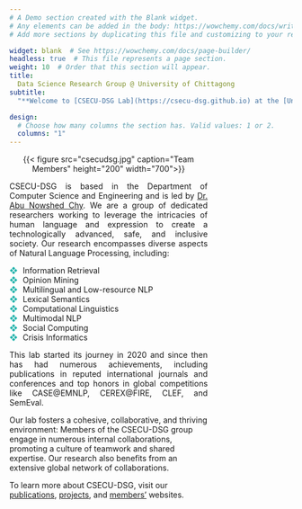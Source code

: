 ```yaml
---
# A Demo section created with the Blank widget.
# Any elements can be added in the body: https://wowchemy.com/docs/writing-markdown-latex/
# Add more sections by duplicating this file and customizing to your requirementss.

widget: blank  # See https://wowchemy.com/docs/page-builder/
headless: true  # This file represents a page section.
weight: 10  # Order that this section will appear.
title: 
  Data Science Research Group @ University of Chittagong
subtitle:
  "**Welcome to [CSECU-DSG Lab](https://csecu-dsg.github.io) at the [University of Chittagong](https://cu.ac.bd/)!**"

design:
  # Choose how many columns the section has. Valid values: 1 or 2.
  columns: "1"
---
```

<div style="width: 100%; overflow: hidden;">

<div style="width:70%; float: left;">

<style>
  ul {
  position: relative;
  list-style: none;
 
  }

  .bullet{
  li::before {
    content: '❖';
    position: absolute;
    left: 0;
    color: LightSeaGreen;
  }
  /* .justify{
    text-align: justify;
    text-justify: auto;
  } */
  }
</style>

<center>{{< figure src="csecudsg.jpg" caption="Team Members" height="200" width="700">}}</center>
<p align="justify">
CSECU-DSG is based in the Department of Computer Science and Engineering and is led by <a href="https://cu.ac.bd/public_profile/index.php?ein=5905">Dr. Abu Nowshed Chy</a>. We are a group of dedicated researchers working to leverage the intricacies of human language and expression to create a technologically advanced, safe, and inclusive society. Our research encompasses diverse aspects of Natural Language Processing, including: 
</p>


<ul class="bullet">

   <li > Information Retrieval </li> 
   
   <li> Opinion Mining </li> 

   <li>Multilingual and Low-resource NLP </li> 

   <li> Lexical Semantics </li> 

   <li> Computational Linguistics </li> 

   <li> Multimodal NLP </li> 

   <li> Social Computing </li> 

   <li> Crisis Informatics </li> 
  
 </ul>

<p align="justify">
 This lab started its journey in 2020 and since then has had numerous achievements, including publications in reputed international journals and conferences and top honors in global competitions like CASE@EMNLP, CEREX@FIRE, CLEF, and SemEval. 

Our lab fosters a cohesive, collaborative, and thriving environment: Members of the CSECU-DSG group engage in numerous internal collaborations, promoting a culture of teamwork and shared expertise. Our research also benefits from an extensive global network of collaborations. 
</p>

To learn more about CSECU-DSG, visit our [publications](publication), [projects](research), and [members’](people) websites. 

 
</div>

<div style="margin-left: 960px;">
<a class="twitter-timeline" data-width="500" data-height="750" href="https://twitter.com/CSECU_DSG?ref_src=twsrc%5Etfw">Tweets by CSECU-DSG</a> <script async src="https://platform.twitter.com/widgets.js" charset="utf-8"></script>
</div>

</div>

